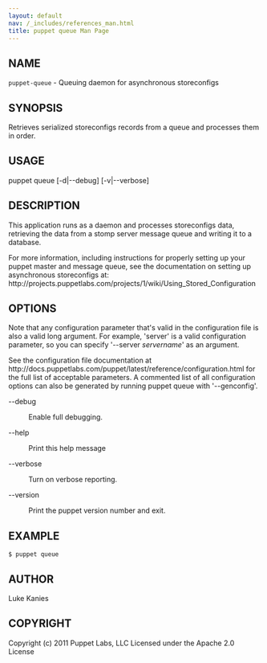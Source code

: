 ```yaml
---
layout: default
nav: /_includes/references_man.html
title: puppet queue Man Page
---
```


<div class='mp'>
<h2 id="NAME">NAME</h2>
<p class="man-name">
  <code>puppet-queue</code> - <span class="man-whatis">Queuing daemon for asynchronous storeconfigs</span>
</p>

<h2 id="SYNOPSIS">SYNOPSIS</h2>

<p>Retrieves serialized storeconfigs records from a queue and processes
them in order.</p>

<h2 id="USAGE">USAGE</h2>

<p>puppet queue [-d|--debug] [-v|--verbose]</p>

<h2 id="DESCRIPTION">DESCRIPTION</h2>

<p>This application runs as a daemon and processes storeconfigs data,
retrieving the data from a stomp server message queue and writing it to
a database.</p>

<p>For more information, including instructions for properly setting up
your puppet master and message queue, see the documentation on setting
up asynchronous storeconfigs at:
http://projects.puppetlabs.com/projects/1/wiki/Using_Stored_Configuration</p>

<h2 id="OPTIONS">OPTIONS</h2>

<p>Note that any configuration parameter that's valid in the configuration
file is also a valid long argument. For example, 'server' is a valid
configuration parameter, so you can specify '--server <var>servername</var>' as
an argument.</p>

<p>See the configuration file documentation at
http://docs.puppetlabs.com/puppet/latest/reference/configuration.html for the
full list of acceptable parameters. A commented list of all
configuration options can also be generated by running puppet queue with
'--genconfig'.</p>

<dl>
<dt class="flush">--debug</dt><dd><p>Enable full debugging.</p></dd>
<dt class="flush">--help</dt><dd><p>Print this help message</p></dd>
<dt>--verbose</dt><dd><p>Turn on verbose reporting.</p></dd>
<dt>--version</dt><dd><p>Print the puppet version number and exit.</p></dd>
</dl>


<h2 id="EXAMPLE">EXAMPLE</h2>

<pre><code>$ puppet queue
</code></pre>

<h2 id="AUTHOR">AUTHOR</h2>

<p>Luke Kanies</p>

<h2 id="COPYRIGHT">COPYRIGHT</h2>

<p>Copyright (c) 2011 Puppet Labs, LLC Licensed under the Apache 2.0 License</p>

</div>
